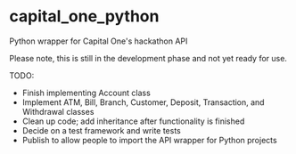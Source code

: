 # capital_one_python
Python wrapper for Capital One's hackathon API

Please note, this is still in the development phase and not yet ready for use.

TODO:
* Finish implementing Account class
* Implement ATM, Bill, Branch, Customer, Deposit, Transaction, and Withdrawal classes
* Clean up code; add inheritance after functionality is finished
* Decide on a test framework and write tests
* Publish to allow people to import the API wrapper for Python projects

